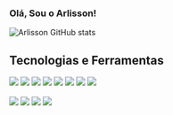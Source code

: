 
###  Olá, Sou o Arlisson!


![Arlisson GitHub stats](https://github-readme-stats.vercel.app/api?username=arlissonc&show_icons=true&theme=dark)

## Tecnologias e Ferramentas

<p>
<img src="https://img.shields.io/badge/Next-black?style=for-the-badge&logo=next.js&logoColor=white"/>
<img src="https://img.shields.io/badge/React-20232A?style=for-the-badge&logo=react&logoColor=61DAFB"/>
<img src="https://img.shields.io/badge/typescript-%23007ACC.svg?style=for-the-badge&logo=typescript&logoColor=white"/>
<img src="https://img.shields.io/badge/redux-%23593d88.svg?style=for-the-badge&logo=redux&logoColor=white"/>
<img src="https://img.shields.io/badge/tailwindcss-%2338B2AC.svg?style=for-the-badge&logo=tailwind-css&logoColor=white"/>
<img src="https://img.shields.io/badge/Bootstrap-563D7C?style=for-the-badge&logo=bootstrap&logoColor=white"/>
<img src="https://img.shields.io/badge/Sass-CC6699?style=for-the-badge&logo=sass&logoColor=white"/> 
<img src="https://img.shields.io/badge/styled--components-DB7093?style=for-the-badge&logo=styled-components&logoColor=white"/> 
<br>
<br>
<img src="https://img.shields.io/badge/node.js-6DA55F?style=for-the-badge&logo=node.js&logoColor=white"/>
<img src="https://img.shields.io/badge/.NET-5C2D91?style=for-the-badge&logo=.net&logoColor=white"/>
<img src="https://img.shields.io/badge/Microsoft_SQL_Server-CC2927?style=for-the-badge&logo=microsoft-sql-server&logoColor=white"/>
<img src="https://img.shields.io/badge/postgres-%23316192.svg?style=for-the-badge&logo=postgresql&logoColor=white"/>

</p>

